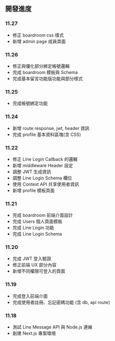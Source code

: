 ## 開發進度

### 11.27

- 修正 boardroom css 樣式
- 新增 admin page 成員頁面

### 11.26

- 修正與優化部分綁定帳號邏輯
- 完成 boardroom 模板與 Schema
- 完成基本留言功能版功能與部分樣式

### 11.25

- 完成帳號綁定功能

### 11.24

- 新增 route response, jwt, header 資訊
- 完成 profile 基本資料區塊(含 CSS)

### 11.22

- 修正 Line Login Callback 的邏輯
- 新增 middleware Header 設定
- 調整 JWT 生成資訊
- 調整 Line Login Schema 欄位
- 使用 Context API 共享使用者資訊
- 新增 profile 模板頁面

### 11.21

- 完成 boardroom 前端介面設計
- 完成 Users 個人頁面模板
- 完成 Line Login 功能
- 完成 Line Login Schema

### 11.20

- 完成 JWT 登入驗證
- 修正前端 UX 部分內容
- 新增不同權限可登入的頁面

### 11.19

- 完成登入前端介面
- 完成使用者註冊、忘記密碼功能 (含 db, api route)

### 11.18

- 測試 Line Message API 與 Node.js 連線
- 創建 Next.js 專案環境
